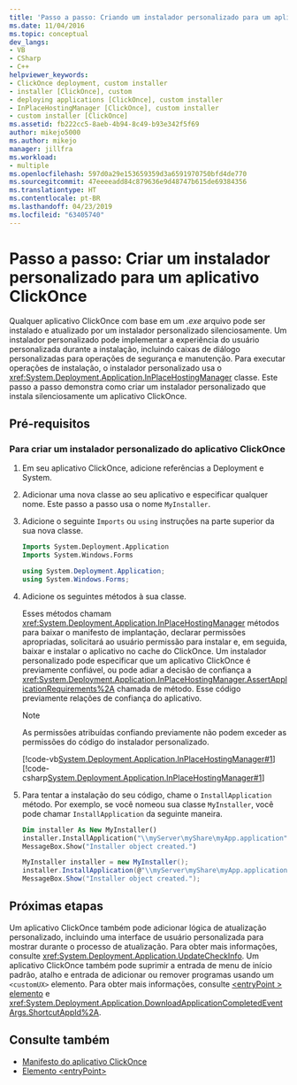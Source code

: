 ```yaml
---
title: 'Passo a passo: Criando um instalador personalizado para um aplicativo ClickOnce | Microsoft Docs'
ms.date: 11/04/2016
ms.topic: conceptual
dev_langs:
- VB
- CSharp
- C++
helpviewer_keywords:
- ClickOnce deployment, custom installer
- installer [ClickOnce], custom
- deploying applications [ClickOnce], custom installer
- InPlaceHostingManager [ClickOnce], custom installer
- custom installer [ClickOnce]
ms.assetid: fb222cc5-8aeb-4b94-8c49-b93e342f5f69
author: mikejo5000
ms.author: mikejo
manager: jillfra
ms.workload:
- multiple
ms.openlocfilehash: 597d0a29e153659359d3a6591970750bfd4de770
ms.sourcegitcommit: 47eeeeadd84c879636e9d48747b615de69384356
ms.translationtype: HT
ms.contentlocale: pt-BR
ms.lasthandoff: 04/23/2019
ms.locfileid: "63405740"
---
```

# <a name="walkthrough-create-a-custom-installer-for-a-clickonce-application"></a>Passo a passo: Criar um instalador personalizado para um aplicativo ClickOnce
Qualquer aplicativo ClickOnce com base em um *.exe* arquivo pode ser instalado e atualizado por um instalador personalizado silenciosamente. Um instalador personalizado pode implementar a experiência do usuário personalizada durante a instalação, incluindo caixas de diálogo personalizadas para operações de segurança e manutenção. Para executar operações de instalação, o instalador personalizado usa o <xref:System.Deployment.Application.InPlaceHostingManager> classe. Este passo a passo demonstra como criar um instalador personalizado que instala silenciosamente um aplicativo ClickOnce.

## <a name="prerequisites"></a>Pré-requisitos

### <a name="to-create-a-custom-clickonce-application-installer"></a>Para criar um instalador personalizado do aplicativo ClickOnce

1. Em seu aplicativo ClickOnce, adicione referências a Deployment e System.

2. Adicionar uma nova classe ao seu aplicativo e especificar qualquer nome. Este passo a passo usa o nome `MyInstaller`.

3. Adicione o seguinte `Imports` ou `using` instruções na parte superior da sua nova classe.

    ```vb
    Imports System.Deployment.Application
    Imports System.Windows.Forms
    ```

    ```csharp
    using System.Deployment.Application;
    using System.Windows.Forms;
    ```

4. Adicione os seguintes métodos à sua classe.

     Esses métodos chamam <xref:System.Deployment.Application.InPlaceHostingManager> métodos para baixar o manifesto de implantação, declarar permissões apropriadas, solicitará ao usuário permissão para instalar e, em seguida, baixar e instalar o aplicativo no cache do ClickOnce. Um instalador personalizado pode especificar que um aplicativo ClickOnce é previamente confiável, ou pode adiar a decisão de confiança a <xref:System.Deployment.Application.InPlaceHostingManager.AssertApplicationRequirements%2A> chamada de método. Esse código previamente relações de confiança do aplicativo.

    > [!NOTE]
    > As permissões atribuídas confiando previamente não podem exceder as permissões do código do instalador personalizado.

     [!code-vb[System.Deployment.Application.InPlaceHostingManager#1](../deployment/codesnippet/VisualBasic/walkthrough-creating-a-custom-installer-for-a-clickonce-application_1.vb)]
     [!code-csharp[System.Deployment.Application.InPlaceHostingManager#1](../deployment/codesnippet/CSharp/walkthrough-creating-a-custom-installer-for-a-clickonce-application_1.cs)]

5. Para tentar a instalação do seu código, chame o `InstallApplication` método. Por exemplo, se você nomeou sua classe `MyInstaller`, você pode chamar `InstallApplication` da seguinte maneira.

    ```vb
    Dim installer As New MyInstaller()
    installer.InstallApplication("\\myServer\myShare\myApp.application")
    MessageBox.Show("Installer object created.")
    ```

    ```csharp
    MyInstaller installer = new MyInstaller();
    installer.InstallApplication(@"\\myServer\myShare\myApp.application");
    MessageBox.Show("Installer object created.");
    ```

## <a name="next-steps"></a>Próximas etapas
 Um aplicativo ClickOnce também pode adicionar lógica de atualização personalizado, incluindo uma interface de usuário personalizada para mostrar durante o processo de atualização. Para obter mais informações, consulte <xref:System.Deployment.Application.UpdateCheckInfo>. Um aplicativo ClickOnce também pode suprimir a entrada de menu de início padrão, atalho e entrada de adicionar ou remover programas usando um `<customUX>` elemento. Para obter mais informações, consulte [ \<entryPoint > elemento](../deployment/entrypoint-element-clickonce-application.md) e <xref:System.Deployment.Application.DownloadApplicationCompletedEventArgs.ShortcutAppId%2A>.

## <a name="see-also"></a>Consulte também
- [Manifesto do aplicativo ClickOnce](../deployment/clickonce-application-manifest.md)
- [Elemento \<entryPoint>](../deployment/entrypoint-element-clickonce-application.md)